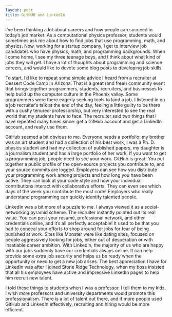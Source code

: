 ```yaml
---
layout: post
title: GitHUB and LinkedIn
---
```


I’ve been thinking a lot about careers and how people can succeed in today’s job
market. As a computational physics professor, students would sometimes ask me
about how to find jobs that use programming, math, and physics. Now, working for
a startup company, I get to interview job candidates who have physics, math, and
programming backgrounds. When I come home, I see my three teenage boys, and I
think about what kind of jobs they will get. I have a lot of thoughts about
programming and science careers, and would like to devote some blog posts to
developing job skills.

To start, I’d like to repeat some simple advice I heard from a recruiter at
Dessert Code Camp in Arizona. That is a great (and free!) community event that
brings together programmers, students, recruiters, and businesses to help build
up the computer culture in the Phoenix valley. Some programmers were there
eagerly seeking tools to land a job. I listened in on a job recruiter’s talk at
the end of the day, feeling a little guilty to be there with a cushy
tenured-professorship, but very interested to see the real world that my
students have to face. The recruiter said two things that I have repeated many
times since: get a GitHub account and get a LinkedIn account, and really use
them.

GitHub seemed a bit obvious to me. Everyone needs a portfolio: my brother was an
art student and had a collection of his best work, I was a Ph. D. physics
student and had my collection of published papers, my daughter is a journalism
student and has a large portfolio of her work. If you want to get a programming
job, people need to see your work. GitHub is great! You put together a public
profile of the open-source projects you contribute to, and your source commits
are logged. Employers can see how you distribute your programming work among
projects and how long you have been active. They can look at your code style and
how your individual contributions interact with collaborative efforts. They can
even see which days of the week you contribute the most code! Employers who
really understand programming can quickly identify talented people.

LinkedIn was a bit more of a puzzle to me. I always viewed it as a
social-networking pyramid scheme. The recruiter instantly pointed out its real
value. You can post your resumé, professional network, and other credentials
online, and it’s all perfectly acceptable! It used to be that you had to conceal
your efforts to shop around for jobs for fear of being punished at work. Sites
like Monster were like dating sites, focused on people aggressively looking for
jobs, either out of desperation or with insatiable career ambition. With
LinkedIn, the majority of us who are happy with our jobs suddenly have our
credentials always online. It can help provide some extra job security and helps
us be ready when the opportunity or need to get a new job arises. The best
appreciation I have for LinkedIn was after I joined Stone Ridge Technology, when
my boss insisted that all his employees have active and impressive LinkedIn
pages to help him recruit new talent.

I told these things to students when I was a professor. I tell them to my kids.
I wish more professors and university departments would promote this
professionalism. There is a lot of talent out there, and if more people used
GitHub and LinkedIn effectively, recruiting and hiring would be more efficient.
